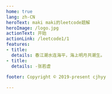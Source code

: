 ```yaml
---
home: true
lang: zh-CN
heroText: maki maki的leetcode题解
heroImage: /logo.jpg
actionText: 开始
actionLink: /leetcode1/1
features:
- title: 
  details: 春江潮水连海平，海上明月共潮生。
- title: 
  details: -张若虚
 
footer: Copyright © 2019-present cjhyy

---
```

